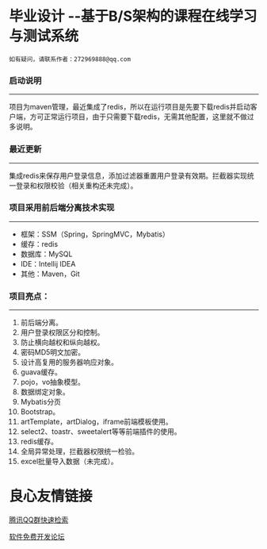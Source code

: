 # 毕业设计 --基于B/S架构的课程在线学习与测试系统

```
如有疑问，请联系作者：272969888@qq.com
```
### 启动说明
***
项目为maven管理，最近集成了redis，所以在运行项目是先要下载redis并启动客户端，方可正常运行项目，由于只需要下载redis，无需其他配置，这里就不做过多说明。

### 最近更新
***
集成redis来保存用户登录信息，添加过滤器重置用户登录有效期。拦截器实现统一登录和权限校验（相关重构还未完成）。


### 项目采用前后端分离技术实现
***
- 框架：SSM（Spring，SpringMVC，Mybatis）
- 缓存：redis
- 数据库：MySQL
- IDE：Intellij IDEA
- 其他：Maven，Git

### 项目亮点：
***
1. 前后端分离。
1. 用户登录权限区分和控制。
1. 防止横向越权和纵向越权。
1. 密码MD5明文加密。
1. 设计高复用的服务器响应对象。
1. guava缓存。
1. pojo，vo抽象模型。
1. 数据绑定对象。
1. Mybatis分页
1. Bootstrap。
1. artTemplate，artDialog，iframe前端模板使用。
1. select2、toastr、sweetalert等等前端插件的使用。
1. redis缓存。
1. 全局异常处理，拦截器权限统一检验。
1. excel批量导入数据（未完成）。

        
      

 # 良心友情链接

[腾讯QQ群快速检索](http://u.720life.cn/s/8cf73f7c)

[软件免费开发论坛](http://u.720life.cn/s/bbb01dc0)